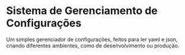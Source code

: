 # Sistema de Gerenciamento de Configurações

Um simples gerenciador de configurações, feitos para ler yaml e json, criando diferentes ambientes, como de desenvolvimento ou produção.